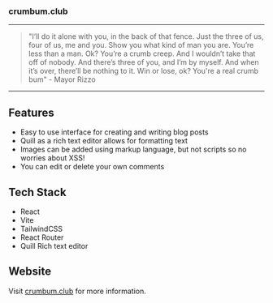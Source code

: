 ### crumbum.club

---

> "I’ll do it alone with you, in the back of that fence. Just the three of us, four of us, me and you. Show you what kind of man you are. You’re less than a man. Ok? You’re a crumb creep. And I wouldn’t take that off of nobody. And there’s three of you, and I’m by myself. And when it’s over, there’ll be nothing to it. Win or lose, ok? You're a real crumb bum" - Mayor Rizzo

---

## Features
- Easy to use interface for creating and writing blog posts
- Quill as a rich text editor allows for formatting text
- Images can be added using markup language, but not scripts so no worries about XSS!
- You can edit or delete your own comments

## Tech Stack

- React
- Vite
- TailwindCSS
- React Router
- Quill Rich text editor

## Website

Visit [crumbum.club](https://www.crumbum.club) for more information.
